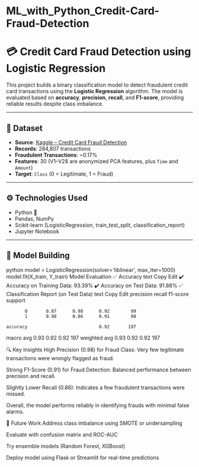 # ML_with_Python_Credit-Card-Fraud-Detection
# 💳 Credit Card Fraud Detection using Logistic Regression

This project builds a binary classification model to detect fraudulent credit card transactions using the **Logistic Regression** algorithm. The model is evaluated based on **accuracy**, **precision**, **recall**, and **F1-score**, providing reliable results despite class imbalance.

---

## 📁 Dataset

- **Source**: [Kaggle – Credit Card Fraud Detection](https://www.kaggle.com/datasets/mlg-ulb/creditcardfraud)
- **Records**: 284,807 transactions
- **Fraudulent Transactions**: ~0.17%
- **Features**: 30 (V1–V28 are anonymized PCA features, plus `Time` and `Amount`)
- **Target**: `Class` (0 = Legitimate, 1 = Fraud)

---

## ⚙️ Technologies Used

- Python 🐍
- Pandas, NumPy
- Scikit-learn (LogisticRegression, train_test_split, classification_report)
- Jupyter Notebook

---

## 🧠 Model Building

python
model = LogisticRegression(solver='liblinear', max_iter=1000)
model.fit(X_train, Y_train)
Model Evaluation
✅ Accuracy
text
Copy
Edit
✔️ Accuracy on Training Data: 93.39%
✔️ Accuracy on Test Data: 91.88%
✅ Classification Report (on Test Data)
text
Copy
Edit
              precision    recall  f1-score   support

           0       0.87      0.98      0.92        99
           1       0.98      0.86      0.91        98

    accuracy                           0.92       197
   macro avg       0.93      0.92      0.92       197
weighted avg       0.93      0.92      0.92       197


🔍 Key Insights
High Precision (0.98) for Fraud Class: Very few legitimate transactions were wrongly flagged as fraud.

Strong F1-Score (0.91) for Fraud Detection: Balanced performance between precision and recall.

Slightly Lower Recall (0.86): Indicates a few fraudulent transactions were missed.

Overall, the model performs reliably in identifying frauds with minimal false alarms.

📌 Future Work
Address class imbalance using SMOTE or undersampling

Evaluate with confusion matrix and ROC-AUC

Try ensemble models (Random Forest, XGBoost)

Deploy model using Flask or Streamlit for real-time predictions
